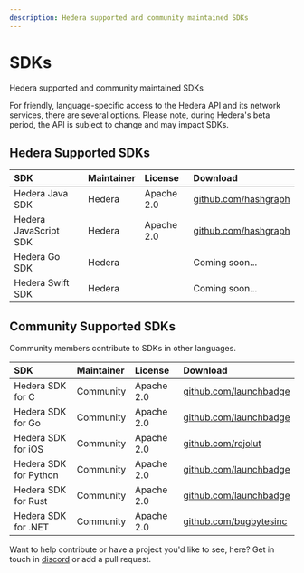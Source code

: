 ```yaml
---
description: Hedera supported and community maintained SDKs
---
```


# SDKs

Hedera supported and community maintained SDKs

For friendly, language-specific access to the Hedera API and its network services, there are several options. Please note, during Hedera's beta period, the API is subject to change and may impact SDKs.

## Hedera Supported SDKs

| SDK | Maintainer | License | Download |
| :--- | :--- | :--- | :--- |
| Hedera Java SDK | Hedera | Apache 2.0 | [github.com/hashgraph](https://github.com/hashgraph/hedera-sdk-java) |
| Hedera JavaScript SDK | Hedera | Apache 2.0 | [github.com/hashgraph](https://github.com/hashgraph/hedera-sdk-js) |
| Hedera Go SDK | Hedera |  | Coming soon... |
| Hedera Swift SDK | Hedera |  | Coming soon... |

## Community Supported SDKs

Community members contribute to SDKs in other languages.

| SDK | Maintainer | License | Download |
| :--- | :--- | :--- | :--- |
| Hedera SDK for C | Community | Apache 2.0 | [github.com/launchbadge](https://github.com/launchbadge/hedera-sdk-rust) |
| Hedera SDK for Go | Community | Apache 2.0 | [github.com/launchbadge](https://github.com/launchbadge/hedera-sdk-go) |
| Hedera SDK for iOS | Community | Apache 2.0 | [github.com/rejolut](https://github.com/Rejolut/hedera-ios-sdk) |
| Hedera SDK for Python | Community | Apache 2.0 | [github.com/launchbadge](https://github.com/launchbadge/hedera-sdk-python) |
| Hedera SDK for Rust | Community | Apache 2.0 | [github.com/launchbadge](https://github.com/launchbadge/hedera-sdk-rust) |
| Hedera SDK for .NET | Community | Apache 2.0 | [github.com/bugbytesinc](https://github.com/bugbytesinc/Hashgraph) |

Want to help contribute or have a project you'd like to see, here? Get in touch in [discord](https://discordapp.com/invite/FFb9YFX) or add a pull request.

